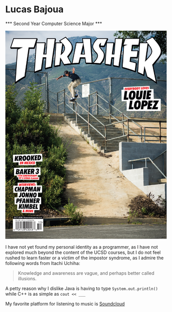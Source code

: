 # Lucas Bajoua
*** Second Year Computer Science Major ***

![What I wish my life could have been haha](Louie_Lopez_Thrasher.jpeg)

I have not yet found my personal identity as a programmer, as I have not explored much beyond the content of the UCSD courses, but I do not feel rushed to learn faster or a victim of the impostor syndrome, as I admire the following words from Itachi Uchiha:
> Knowledge and awareness are vague, and perhaps better called illusions.

A petty reason why I dislike Java is having to type `System.out.println()` while C++ is as simple as `cout << ___`

My favorite platform for listening to music is [Soundcloud](https://soundcloud.com/discover)

